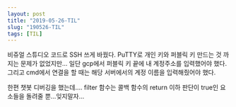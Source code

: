 ```yaml
---
layout: post
title: "2019-05-26-TIL"
slug: "190526-TIL"
tags: [TIL]
---
```


비쥬얼 스튜디오 코드로 SSH 쓰게 바꿨다. PuTTY로 개인 키와 퍼블릭 키 만드는 것 까지는 문제가 없었지만...
일단 gcp에서 퍼블릭 키 끝에 내 계정주소를 입력했어야 했다. 그리고 cmd에서 연결을 할 때는 해당 서버에서의 계정 이름을 입력해줬어야 했다. 

한편 챗봇 디버깅을 했는데.... filter 함수는 콜백 함수의 return 이하 판단이 true인 요소들을 돌려줄 뿐...잊지말자...


